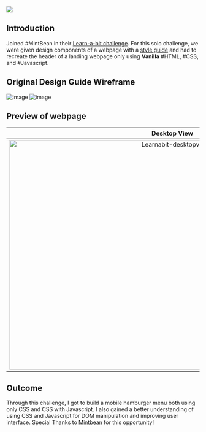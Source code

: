 <img src="./Challenge01/images/learnabit-logo.png" />


## Introduction

Joined #MintBean in their [Learn-a-bit challenge](https://mintbean.io/meets/97109cbb-58fa-4ee6-9033-1d0aade186fc). For this solo challenge, we were given design components of a webpage with a [style guide](https://github.com/Mintbean/Learn-a-bit) and had to recreate the header of a landing webpage only using **Vanilla** #HTML, #CSS, and #Javascript. 

## Original Design Guide Wireframe

![image](https://user-images.githubusercontent.com/76925728/121444099-b1540f00-c943-11eb-8608-97970adecb6b.png)
![image](https://user-images.githubusercontent.com/76925728/121444111-b7e28680-c943-11eb-8e2b-2fdf0826ce75.png)

## Preview of webpage
Desktop View               |  Mobile View
:-------------------------:|:-------------------------:
<img width="850" height="600" alt="Learnabit-desktopview" src="https://user-images.githubusercontent.com/76925728/121443648-bbc1d900-c942-11eb-9c17-fa1052395eae.png"> | <img width="383" height="600" alt="Screen Shot 2021-06-09 at 4 28 33 PM" src="https://user-images.githubusercontent.com/76925728/121443658-c1b7ba00-c942-11eb-85ca-6fa3c896bdb6.png">

## Outcome
Through this challenge, I got to build a mobile hamburger menu both using only CSS and CSS with Javascript. I also gained a better understanding of using CSS and Javascript for DOM manipulation and improving user interface. 
Special Thanks to [Mintbean](https://mintbean.io/) for this opportunity!
